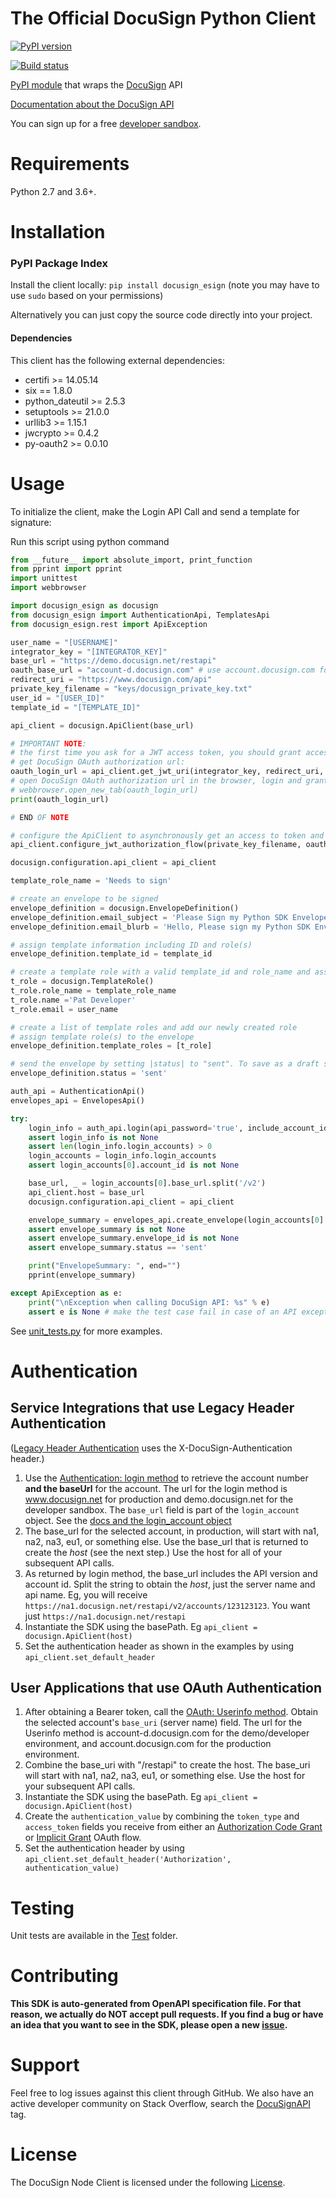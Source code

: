 # The Official DocuSign Python Client

[![PyPI version][pypi-image]][pypi-url]
<!---[![PyPI downloads][downloads-image]][downloads-url]--->
[![Build status][travis-image]][travis-url]

[PyPI module](https://pypi.python.org/pypi/docusign_esign) that wraps the <a href="https://www.docusign.com">DocuSign</a> API

[Documentation about the DocuSign API](https://www.docusign.com/developer-center)

You can sign up for a free [developer sandbox](https://www.docusign.com/developer-center).

Requirements
============

Python 2.7 and 3.6+.

Installation
============

### PyPI Package Index

Install the client locally:  `pip install docusign_esign` (note you may have to use `sudo` based on your permissions)

Alternatively you can just copy the source code directly into your project.

#### Dependencies

This client has the following external dependencies:

* certifi >= 14.05.14
* six == 1.8.0
* python_dateutil >= 2.5.3
* setuptools >= 21.0.0
* urllib3 >= 1.15.1
* jwcrypto >= 0.4.2
* py-oauth2 >= 0.0.10

Usage
=====

To initialize the client, make the Login API Call and send a template for signature:

Run this script using python command
```python
from __future__ import absolute_import, print_function
from pprint import pprint
import unittest
import webbrowser

import docusign_esign as docusign
from docusign_esign import AuthenticationApi, TemplatesApi
from docusign_esign.rest import ApiException

user_name = "[USERNAME]"
integrator_key = "[INTEGRATOR_KEY]"
base_url = "https://demo.docusign.net/restapi"
oauth_base_url = "account-d.docusign.com" # use account.docusign.com for Live/Production
redirect_uri = "https://www.docusign.com/api"
private_key_filename = "keys/docusign_private_key.txt"
user_id = "[USER_ID]"
template_id = "[TEMPLATE_ID]"

api_client = docusign.ApiClient(base_url)

# IMPORTANT NOTE:
# the first time you ask for a JWT access token, you should grant access by making the following call
# get DocuSign OAuth authorization url:
oauth_login_url = api_client.get_jwt_uri(integrator_key, redirect_uri, oauth_base_url)
# open DocuSign OAuth authorization url in the browser, login and grant access
# webbrowser.open_new_tab(oauth_login_url)
print(oauth_login_url)

# END OF NOTE

# configure the ApiClient to asynchronously get an access to token and store it
api_client.configure_jwt_authorization_flow(private_key_filename, oauth_base_url, integrator_key, user_id, 3600)

docusign.configuration.api_client = api_client

template_role_name = 'Needs to sign'

# create an envelope to be signed
envelope_definition = docusign.EnvelopeDefinition()
envelope_definition.email_subject = 'Please Sign my Python SDK Envelope'
envelope_definition.email_blurb = 'Hello, Please sign my Python SDK Envelope.'

# assign template information including ID and role(s)
envelope_definition.template_id = template_id

# create a template role with a valid template_id and role_name and assign signer info
t_role = docusign.TemplateRole()
t_role.role_name = template_role_name
t_role.name ='Pat Developer'
t_role.email = user_name

# create a list of template roles and add our newly created role
# assign template role(s) to the envelope
envelope_definition.template_roles = [t_role]

# send the envelope by setting |status| to "sent". To save as a draft set to "created"
envelope_definition.status = 'sent'

auth_api = AuthenticationApi()
envelopes_api = EnvelopesApi()

try:
    login_info = auth_api.login(api_password='true', include_account_id_guid='true')
    assert login_info is not None
    assert len(login_info.login_accounts) > 0
    login_accounts = login_info.login_accounts
    assert login_accounts[0].account_id is not None

    base_url, _ = login_accounts[0].base_url.split('/v2')
    api_client.host = base_url
    docusign.configuration.api_client = api_client

    envelope_summary = envelopes_api.create_envelope(login_accounts[0].account_id, envelope_definition=envelope_definition)
    assert envelope_summary is not None
    assert envelope_summary.envelope_id is not None
    assert envelope_summary.status == 'sent'

    print("EnvelopeSummary: ", end="")
    pprint(envelope_summary)

except ApiException as e:
    print("\nException when calling DocuSign API: %s" % e)
    assert e is None # make the test case fail in case of an API exception
```

See [unit_tests.py](./test/unit_tests.py) for more examples.

# Authentication

## Service Integrations that use Legacy Header Authentication

([Legacy Header Authentication](https://docs.docusign.com/esign/guide/authentication/legacy_auth.html) uses the X-DocuSign-Authentication header.)

1. Use the [Authentication: login method](https://docs.docusign.com/esign/restapi/Authentication/Authentication/login/) to retrieve the account number **and the baseUrl** for the account.
The url for the login method is www.docusign.net for production and demo.docusign.net for the developer sandbox.
The `base_url` field is part of the `login_account` object. See the [docs and the login_account object](https://docs.docusign.com/esign/restapi/Authentication/Authentication/login/#/definitions/loginAccount)
2. The base_url for the selected account, in production, will start with na1, na2, na3, eu1, or something else. Use the base_url that is returned to create the *host* (see the next step.) Use the host for all of your subsequent API calls.
3. As returned by login method, the base_url includes the API version and account id. Split the string to obtain the *host*, just the server name and api name. Eg, you will receive `https://na1.docusign.net/restapi/v2/accounts/123123123`. You want just `https://na1.docusign.net/restapi` 
4. Instantiate the SDK using the basePath. Eg `api_client = docusign.ApiClient(host)`
5. Set the authentication header as shown in the examples by using `api_client.set_default_header`

## User Applications that use OAuth Authentication
1. After obtaining a Bearer token, call the [OAuth: Userinfo method](https://docs.docusign.com/esign/guide/authentication/userinfo.html). Obtain the selected account's `base_uri` (server name) field.
The url for the Userinfo method is account-d.docusign.com for the demo/developer environment, and account.docusign.com for the production environment.
1. Combine the base_uri with "/restapi" to create the host. The base_uri will start with na1, na2, na3, eu1, or something else. Use the host for your subsequent API calls.
4. Instantiate the SDK using the basePath. Eg `api_client = docusign.ApiClient(host)`
5. Create the `authentication_value` by combining the `token_type` and `access_token` fields you receive from either an [Authorization Code Grant](https://docs.docusign.com/esign/guide/authentication/oa2_auth_code.html) or [Implicit Grant](https://docs.docusign.com/esign/guide/authentication/oa2_implicit.html) OAuth flow. 
5. Set the authentication header by using `api_client.set_default_header('Authorization', authentication_value)`

Testing
=======

Unit tests are available in the [Test](https://github.com/docusign/docusign-node-client/tree/master/test) folder.

Contributing
============

**This SDK is auto-generated from OpenAPI specification file. For that reason, we actually do NOT accept pull requests. If you find a bug or have an idea that you want to see in the SDK, please open a new [issue](https://github.com/docusign/docusign-python-client/issues/new).**

Support
=======

Feel free to log issues against this client through GitHub.  We also have an active developer community on Stack Overflow, search the [DocuSignAPI](http://stackoverflow.com/questions/tagged/docusignapi) tag.

License
=======

The DocuSign Node Client is licensed under the following [License](LICENSE).


[pypi-image]: https://img.shields.io/pypi/v/docusign_esign.svg?style=flat
[pypi-url]: https://pypi.python.org/pypi/docusign_esign
[downloads-image]: https://img.shields.io/pypi/dm/docusign_esign.svg?style=flat
[downloads-url]: https://pypi.python.org/pypi/docusign_esign
[travis-image]: https://img.shields.io/travis/docusign/docusign-python-client.svg?style=flat
[travis-url]: https://travis-ci.org/docusign/docusign-python-client
